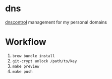# dns
[dnscontrol](https://github.com/StackOverflow/dnscontrol) management for my personal domains

# Workflow
1. `brew bundle install`
2. `git-crypt unlock /path/to/key`
3. `make preview`
4. `make push`
